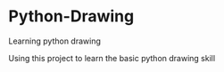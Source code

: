 # Python-Drawing
Learning python drawing

Using this project to learn the basic python drawing skill